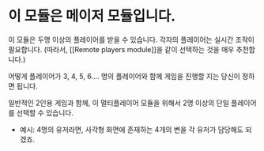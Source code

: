 # 이 모듈은 메이저 모듈입니다.

이 모듈은 두명 이상의 플레이어를 받을 수 있습니다. 각자의 플레이어는 실시간 조작이 필요합니다. (따라서, [[Remote players module]]을 같이 선택하는 것을 매우 추천합니다.)

어떻게 플레이어가 3, 4, 5, 6.... 명의 플레이어와 함께 게임을 진행할 지는 당신이 정하면 됩니다.

일반적인 2인용 게임과 함께, 이 멀티플레이어 모듈을 위해서 2명 이상의 단일 플레이어를 선택할 수 있습니다.

- 예시: 4명의 유저라면, 사각형 화면에 존재하는 4개의 변을 각 유저가 담당해도 되겠죠.